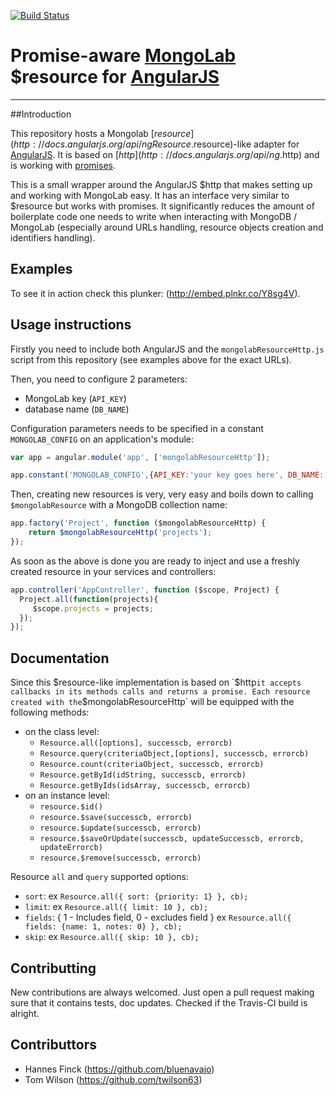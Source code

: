 [![Build Status](https://secure.travis-ci.org/angularjs-mongolab/resource-http.png)](http://travis-ci.org/angularjs-mongolab/resource-http)

# Promise-aware [MongoLab](https://mongolab.com/home) $resource for [AngularJS](http://angularjs.org/)
***

##Introduction

This repository hosts a Mongolab [$resource](http://docs.angularjs.org/api/ngResource.$resource)-like adapter for [AngularJS](http://angularjs.org/).
It is based on [$http](http://docs.angularjs.org/api/ng.$http) and is working with [promises]().

This is a small wrapper around the AngularJS $http that makes setting up and working with MongoLab easy. It has an interface very similar to $resource but works with promises.
It significantly reduces the amount of boilerplate code one needs to write when interacting with MongoDB / MongoLab (especially around URLs handling, resource objects creation and identifiers handling).

## Examples
To see it in action check this plunker: (http://embed.plnkr.co/Y8sg4V).

## Usage instructions

Firstly you need to include both AngularJS and the `mongolabResourceHttp.js` script from this repository (see examples above for the exact URLs).

Then, you need to configure 2 parameters:
* MongoLab key (`API_KEY`)
* database name (`DB_NAME`)

Configuration parameters needs to be specified in a constant `MONGOLAB_CONFIG` on an application's module:
```JavaScript
var app = angular.module('app', ['mongolabResourceHttp']);

app.constant('MONGOLAB_CONFIG',{API_KEY:'your key goes here', DB_NAME:'angularjs'});
```
Then, creating new resources is very, very easy and boils down to calling `$mongolabResource` with a MongoDB collection name:
```JavaScript
app.factory('Project', function ($mongolabResourceHttp) {
    return $mongolabResourceHttp('projects');
});
```
As soon as the above is done you are ready to inject and use a freshly created resource in your services and controllers:
```JavaScript
app.controller('AppController', function ($scope, Project) {
  Project.all(function(projects){
     $scope.projects = projects;
  });
});
```

## Documentation

Since this $resource-like implementation is based on `$http` it accepts callbacks in its methods calls and returns a promise.
Each resource created with the `$mongolabResourceHttp` will be equipped with the following methods:
* on the class level:
    * `Resource.all([options], successcb, errorcb)`
    * `Resource.query(criteriaObject,[options], successcb, errorcb)`
    * `Resource.count(criteriaObject, successcb, errorcb)`
    * `Resource.getById(idString, successcb, errorcb)`
    * `Resource.getByIds(idsArray, successcb, errorcb)`
* on an instance level:
    * `resource.$id()`
    * `resource.$save(successcb, errorcb)`
    * `resource.$update(successcb, errorcb)`
    * `resource.$saveOrUpdate(successcb, updateSuccesscb, errorcb, updateErrorcb)`
    * `resource.$remove(successcb, errorcb)`

Resource `all` and `query` supported options:
  * `sort`: ex `Resource.all({ sort: {priority: 1} }, cb);`
  * `limit`: ex `Resource.all({ limit: 10 }, cb);`
  * `fields`: 
    { 1 - Includes field, 0 - excludes field }
    ex `Resource.all({ fields: {name: 1, notes: 0} }, cb);`
  * `skip`: ex `Resource.all({ skip: 10 }, cb);`

## Contributting

New contributions are always welcomed. Just open a pull request making sure that it contains tests, doc updates.
Checked if the Travis-CI build is alright.

## Contributtors

* Hannes Finck (https://github.com/bluenavajo)
* Tom Wilson (https://github.com/twilson63)